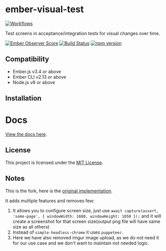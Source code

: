 # ember-visual-test

[![Workflows](https://github.com/chattermill/ember-visual-test/workflows/CI/badge.svg)](https://github.com/chattermill/ember-visual-test)

Test screens in acceptance/integration tests for visual changes over time.

[![Ember Observer Score](https://emberobserver.com/badges/ember-visual-test.svg)](https://emberobserver.com/addons/ember-visual-test)
[![Build Status](https://travis-ci.org/Cropster/ember-visual-test.svg?branch=master)](https://travis-ci.org/Cropster/ember-visual-test)
[![npm version](https://badge.fury.io/js/ember-visual-test.svg)](https://badge.fury.io/js/ember-visual-test)

Compatibility
------------------------------------------------------------------------------

* Ember.js v3.4 or above
* Ember CLI v2.13 or above
* Node.js v8 or above


Installation
------------------------------------------------------------------------------

# Docs

[View the docs here](https://cropster.github.io/ember-visual-test/).

License
------------------------------------------------------------------------------

This project is licensed under the [MIT License](LICENSE.md).


## Notes
This is the fork, here is the [original implementation](https://github.com/Cropster/ember-visual-test).

It adds multiple features and removes few:
1. It allows you to configure screen size, just use `await capture(assert, 'some-page', { windowWidth: 1680, windowHeight: 1050 });` and it will create a screenshot for that screen size(output png file will have same size as all others)
2. Instead of `simple-headless-chrome` it uses `puppeteer`.
3. Here we have also removed imgur image upload, as we do not need it for our use case and we don't want to maintain not needed logic.